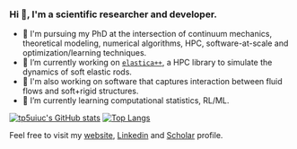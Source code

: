 ### Hi 👋, I'm a scientific researcher and developer.
- 📖 I'm pursuing my PhD at the intersection of continuum mechanics, theoretical modeling, numerical algorithms, HPC, software-at-scale and optimization/learning techniques.
- 🔭 I’m currently working on [`elastica++`](https://www.cosseratrods.org/), a HPC library to simulate the dynamics of soft elastic rods.
- 🥇 I'm also working on software that captures interaction between fluid flows and soft+rigid structures.
- 🌱 I’m currently learning computational statistics, RL/ML.

[![tp5uiuc's GitHub stats](https://github-readme-stats.vercel.app/api?username=tp5uiuc&count_private=true&show_icons=true&layout=compact)](https://github.com/tp5/github-readme-stats)
[![Top Langs](https://github-readme-stats.vercel.app/api/top-langs/?username=tp5uiuc&count_private=true&layout=compact)](https://github.com/tp5uiuc/github-readme-stats)

Feel free to visit my [website](https://parthas1.github.io/), [Linkedin](www.linkedin.com/in/tejaswinsarathy) and [Scholar](https://scholar.google.com/citations?user=ePMgfJ8AAAAJ&hl=en) profile.

<!-- [<img align="left" alt="tp5uiuc | website" width="22px" src="https://cdn.jsdelivr.net/npm/simple-icons@v3/icons/markdown.svg"/>][githubpages]
[<img align="left" alt="tp5uiuc | LinkedIn" width="22px" src="https://cdn.jsdelivr.net/npm/simple-icons@v3/icons/linkedin.svg"/>][linkedin]
[<img align="left" alt="tp5uiuc | website" width="22px" src="https://cdn.jsdelivr.net/npm/simple-icons@v3/icons/googlescholar.svg"/>][googlescholar]

[githubpages]: https://parthas1.github.io/
[linkedin]: https://in.linkedin.com/in/tejaswinsarathy/
[googlescholar]: https://scholar.google.com/citations?user=ePMgfJ8AAAAJ&hl=en
 -->
<!--
**tp5uiuc/tp5uiuc** is a ✨ _special_ ✨ repository because its `README.md` (this file) appears on your GitHub profile.

Here are some ideas to get you started:

- 🔭 I’m currently working on ...
- 🌱 I’m currently learning ...
- 👯 I’m looking to collaborate on ...
- 🤔 I’m looking for help with ...
- 💬 Ask me about ...
- 📫 How to reach me: ...
- 😄 Pronouns: ...
- ⚡ Fun fact: ...
-->
